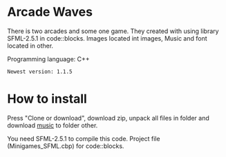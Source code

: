 # Arcade Waves

There is two arcades and some one game. They created with using library SFML-2.5.1 in code::blocks. Images located int images, Music and font located in other.

Programming language: C++

`Newest version: 1.1.5`


How to install
=====================
Press "Clone or download", download zip, unpack all files in folder and download [music](https://drive.google.com/open?id=1-UvpLJJ_aG15Hj8zIG6V77QZtDrsFwC6) to folder other.

You need SFML-2.5.1 to compile this code. Project file (Minigames_SFML.cbp) for code::blocks.
